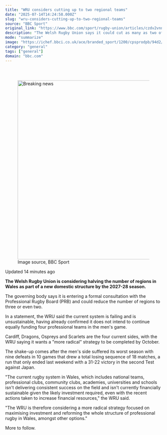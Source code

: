 ```yaml
---
title: "WRU considers cutting up to two regional teams"
date: "2025-07-14T14:24:58.000Z"
slug: "wru-considers-cutting-up-to-two-regional-teams"
source: "BBC Sport"
original_link: "https://www.bbc.com/sport/rugby-union/articles/czdv2vnnn4jo"
description: "The Welsh Rugby Union says it could cut as many as two of Wales' four regional teams as it looks to reduce costs and consolidate playing talent."
mode: "summarize"
image: "https://ichef.bbci.co.uk/ace/branded_sport/1200/cpsprodpb/94d2/live/fe6c4f60-60ba-11f0-b5c5-012c5796682d.jpg"
category: "general"
tags: ["general"]
domain: "bbc.com"
---
```

<div id="readability-page-1" class="page"><div><main id="main-content" data-testid="main-content"><article id="urn-bbc-ares--article-czdv2vnnn4jo"><header data-component="headline-block"></header><div data-component="image-block"><figure><p><span><picture><source srcset="https://ichef.bbci.co.uk/ace/standard/240/cpsprodpb/94d2/live/fe6c4f60-60ba-11f0-b5c5-012c5796682d.jpg.webp 240w, https://ichef.bbci.co.uk/ace/standard/320/cpsprodpb/94d2/live/fe6c4f60-60ba-11f0-b5c5-012c5796682d.jpg.webp 320w, https://ichef.bbci.co.uk/ace/standard/480/cpsprodpb/94d2/live/fe6c4f60-60ba-11f0-b5c5-012c5796682d.jpg.webp 480w, https://ichef.bbci.co.uk/ace/standard/624/cpsprodpb/94d2/live/fe6c4f60-60ba-11f0-b5c5-012c5796682d.jpg.webp 624w, https://ichef.bbci.co.uk/ace/standard/800/cpsprodpb/94d2/live/fe6c4f60-60ba-11f0-b5c5-012c5796682d.jpg.webp 800w, https://ichef.bbci.co.uk/ace/standard/976/cpsprodpb/94d2/live/fe6c4f60-60ba-11f0-b5c5-012c5796682d.jpg.webp 976w" type="image/webp"><img alt="Breaking news" src="https://ichef.bbci.co.uk/ace/standard/1024/cpsprodpb/94d2/live/fe6c4f60-60ba-11f0-b5c5-012c5796682d.jpg" srcset="https://ichef.bbci.co.uk/ace/standard/240/cpsprodpb/94d2/live/fe6c4f60-60ba-11f0-b5c5-012c5796682d.jpg 240w, https://ichef.bbci.co.uk/ace/standard/320/cpsprodpb/94d2/live/fe6c4f60-60ba-11f0-b5c5-012c5796682d.jpg 320w, https://ichef.bbci.co.uk/ace/standard/480/cpsprodpb/94d2/live/fe6c4f60-60ba-11f0-b5c5-012c5796682d.jpg 480w, https://ichef.bbci.co.uk/ace/standard/624/cpsprodpb/94d2/live/fe6c4f60-60ba-11f0-b5c5-012c5796682d.jpg 624w, https://ichef.bbci.co.uk/ace/standard/800/cpsprodpb/94d2/live/fe6c4f60-60ba-11f0-b5c5-012c5796682d.jpg 800w, https://ichef.bbci.co.uk/ace/standard/976/cpsprodpb/94d2/live/fe6c4f60-60ba-11f0-b5c5-012c5796682d.jpg 976w" width="1024" height="576"></picture></span><span role="text"><span>Image source, </span>BBC Sport</span></p></figure></div><div data-component="metadata-block"><p><span><span><time data-testid="timestamp" datetime="2025-07-14T14:24:58.626Z">Updated 14 minutes ago</time></span></span></p></div><div data-component="text-block"><p><b>The Welsh Rugby Union is considering halving the number of regions in Wales as part of a new domestic structure by the 2027-28 season.</b></p><p>The governing body says it is entering a formal consultation with the Professional Rugby Board (PRB) and could reduce the number of regions to three or even two.</p><p>In a statement, the WRU said the current system is failing and is unsustainable, having already confirmed it does not intend to continue equally funding four professional teams in the men's game.</p><p>Cardiff, Dragons, Ospreys and Scarlets are the four current sides, with the WRU saying it wants a "more radical" strategy to be completed by October.</p></div><div data-component="text-block"><p>The shake-up comes after the men's side suffered its worst season with nine defeats in 10 games that drew a total losing sequence of 18 matches, a run that only ended last weekend with a 31-22 victory in the second Test against Japan.</p><p>"The current rugby system in Wales, which includes national teams, professional clubs, community clubs, academies, universities and schools isn't delivering consistent success on the field and isn't currently financially sustainable given the likely investment required, even with the recent actions taken to increase financial resources," the WRU said.</p><p>"The WRU is therefore considering a more radical strategy focused on maximising investment and reforming the whole structure of professional rugby in Wales, amongst other options."</p></div><div data-component="text-block"><p>More to follow.</p></div></article></main></div></div>